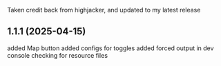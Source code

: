 Taken credit back from highjacker, and updated to my latest release
## 1.1.1 (2025-04-15)
added Map button
added configs for toggles
added forced output in dev console checking for resource files

